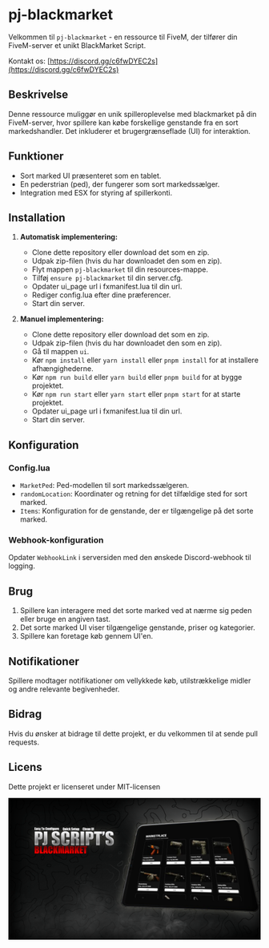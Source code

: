 # pj-blackmarket

Velkommen til `pj-blackmarket` - en ressource til FiveM, der tilfører din FiveM-server et unikt BlackMarket Script.

Kontakt os: [https://discord.gg/c6fwDYEC2s](https://discord.gg/c6fwDYEC2s)

## Beskrivelse

Denne ressource muliggør en unik spilleroplevelse med blackmarket på din FiveM-server, hvor spillere kan købe forskellige genstande fra en sort markedshandler. Det inkluderer et brugergrænseflade (UI) for interaktion.

## Funktioner

- Sort marked UI præsenteret som en tablet.
- En pederstrian (ped), der fungerer som sort markedssælger.
- Integration med ESX for styring af spillerkonti.

## Installation

1. **Automatisk implementering:**
    - Clone dette repository eller download det som en zip.
    - Udpak zip-filen (hvis du har downloadet den som en zip).
    - Flyt mappen `pj-blackmarket` til din resources-mappe.
    - Tilføj `ensure pj-blackmarket` til din server.cfg.
    - Opdater ui_page url i fxmanifest.lua til din url.
    - Rediger config.lua efter dine præferencer.
    - Start din server.

2. **Manuel implementering:**
    - Clone dette repository eller download det som en zip.
    - Udpak zip-filen (hvis du har downloadet den som en zip).
    - Gå til mappen `ui`.
    - Kør `npm install` eller `yarn install` eller `pnpm install` for at installere afhængighederne.
    - Kør `npm run build` eller `yarn build` eller `pnpm build` for at bygge projektet.
    - Kør `npm run start` eller `yarn start` eller `pnpm start` for at starte projektet.
    - Opdater ui_page url i fxmanifest.lua til din url.
    - Start din server.

## Konfiguration

### Config.lua

- `MarketPed`: Ped-modellen til sort markedssælgeren.
- `randomLocation`: Koordinater og retning for det tilfældige sted for sort marked.
- `Items`: Konfiguration for de genstande, der er tilgængelige på det sorte marked.

### Webhook-konfiguration

Opdater `WebhookLink` i serversiden med den ønskede Discord-webhook til logging.

## Brug

1. Spillere kan interagere med det sorte marked ved at nærme sig peden eller bruge en angiven tast.
2. Det sorte marked UI viser tilgængelige genstande, priser og kategorier.
3. Spillere kan foretage køb gennem UI'en.

## Notifikationer

Spillere modtager notifikationer om vellykkede køb, utilstrækkelige midler og andre relevante begivenheder.

## Bidrag

Hvis du ønsker at bidrage til dette projekt, er du velkommen til at sende pull requests.

## Licens

Dette projekt er licenseret under MIT-licensen


![Screenshot](screenshot.png)





